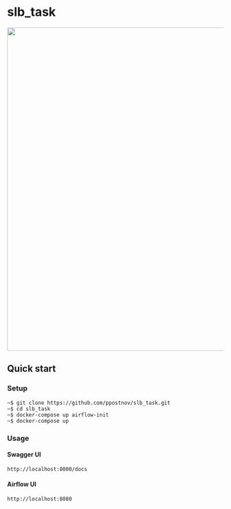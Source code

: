 # slb_task


<img src="https://user-images.githubusercontent.com/10743400/135838044-7dd94cae-fe1d-41bb-86fe-1b41056ec397.png" width="750">

## Quick start

### Setup
```console
~$ git clone https://github.com/ppostnov/slb_task.git
~$ cd slb_task
~$ docker-compose up airflow-init
~$ docker-compose up
```
### Usage
#### Swagger UI
```console
http://localhost:8000/docs
```
#### Airflow UI
```console
http://localhost:8080
```
